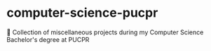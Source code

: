 # computer-science-pucpr
🧪 Collection of miscellaneous projects during my Computer Science Bachelor's degree at PUCPR
